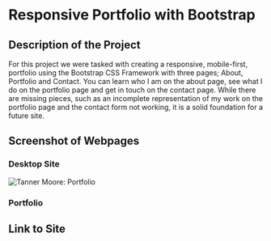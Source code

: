 # Responsive Portfolio with Bootstrap

## Description of the Project

For this project we were tasked with creating a responsive, mobile-first, portfolio using the Bootstrap CSS Framework with three pages; About, Portfolio and Contact. You can learn who I am on the about page, see what I do on the portfolio page and get in touch on the contact page. While there are missing pieces, such as an incomplete representation of my work on the portfolio page and the contact form not working, it is a solid foundation for a future site.

## Screenshot of Webpages

### Desktop Site
![Tanner Moore: Portfolio](./assets/images/tanner-moore-portfolio.gif)

### Portfolio

## Link to Site
